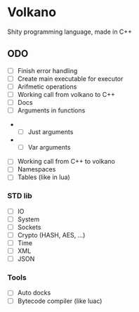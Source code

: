 # Volkano
Shity programming language, made in C++

## ODO
- [ ] Finish error handling
- [ ] Create main executable for executor
- [ ] Arifmetic operations
- [ ] Working call from volkano to C++
- [ ] Docs
- [ ] Arguments in functions
- - [ ] Just arguments
- - [ ] Var arguments
- [ ] Working call from C++ to volkano
- [ ] Namespaces
- [ ] Tables (like in lua)

### STD lib
- [ ] IO
- [ ] System
- [ ] Sockets
- [ ] Crypto (HASH, AES, ...)
- [ ] Time
- [ ] XML
- [ ] JSON

### Tools
- [ ] Auto docks
- [ ] Bytecode compiler (like luac)
